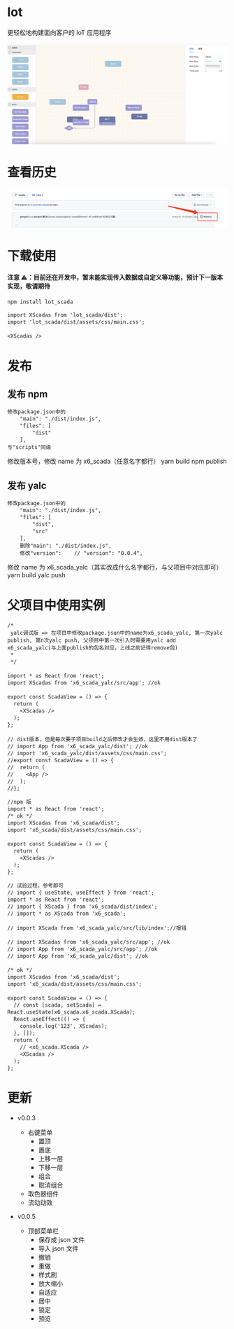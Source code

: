 # lot

更轻松地构建面向客户的 IoT 应用程序

![1-1](src/assets/1.png)

# 查看历史

![1-2](src/assets/githistory.png)

# 下载使用

#### 注意 ⚠️：目前还在开发中，暂未能实现传入数据或自定义等功能，预计下一版本实现，敬请期待

```
npm install lot_scada
```

```
import XScadas from 'lot_scada/dist';
import 'lot_scada/dist/assets/css/main.css';

<XScadas />
```

# 发布

## 发布 npm

```
修改package.json中的
    "main": "./dist/index.js",
    "files": [
        "dist"
    ],
与"scripts"同级

```

修改版本号，修改 name 为 x6_scada（任意名字都行）
yarn build
npm publish

## 发布 yalc

```
修改package.json中的
    "main": "./dist/index.js",
    "files": [
        "dist",
        "src"
    ],
    删除"main": "./dist/index.js",
    修改"version":    // "version": "0.0.4",
```

修改 name 为 x6_scada_yalc（其实改成什么名字都行，与父项目中对应即可）
yarn build
yalc push

# 父项目中使用实例

```
/*
 yalc调试版 => 在项目中修改package.json中的name为x6_scada_yalc, 第一次yalc publish, 第n次yalc push, 父项目中第一次引入时需要用yalc add x6_scada_yalc(与上面publish的包名对应，上线之前记得remove包)
 *
 */

import * as React from 'react';
import XScadas from 'x6_scada_yalc/src/app'; //ok

export const ScadaView = () => {
  return (
    <XScadas />
  );
};

// dist版本，但是每次要子项目build之后修改才会生效，这里不用dist版本了
// import App from 'x6_scada_yalc/dist'; //ok
// import 'x6_scada_yalc/dist/assets/css/main.css';
//export const ScadaView = () => {
//  return (
//    <App />
//  );
//};

```

```
//npm 版
import * as React from 'react';
/* ok */
import XScadas from 'x6_scada/dist';
import 'x6_scada/dist/assets/css/main.css';

export const ScadaView = () => {
  return (
    <XScadas />
  );
};

```

```
// 试验过程，参考即可
// import { useState, useEffect } from 'react';
import * as React from 'react';
// import { XScada } from 'x6_scada/dist/index';
// import * as XScada from 'x6_scada';

// import XScada from 'x6_scada_yalc/src/lib/index';//报错

// import XScadas from 'x6_scada_yalc/src/app'; //ok
// import App from 'x6_scada_yalc/src/app'; //ok
// import App from 'x6_scada_yalc/dist'; //ok

/* ok */
import XScadas from 'x6_scada/dist';
import 'x6_scada/dist/assets/css/main.css';

export const ScadaView = () => {
  // const [scada, setScada] = React.useState(x6_scada.x6_scada.XScada);
  React.useEffect(() => {
    console.log('123', XScadas);
  }, []);
  return (
    // <x6_scada.XScada />
    <XScadas />
  );
};

```

# 更新

- v0.0.3

  - 右键菜单
    - 置顶
    - 置底
    - 上移一层
    - 下移一层
    - 组合
    - 取消组合
  - 取色器组件
  - 流动动效

- v0.0.5

  - 顶部菜单栏
    - 保存成 json 文件
    - 导入 json 文件
    - 撤销
    - 重做
    - 样式刷
    - 放大缩小
    - 自适应
    - 居中
    - 锁定
    - 预览
